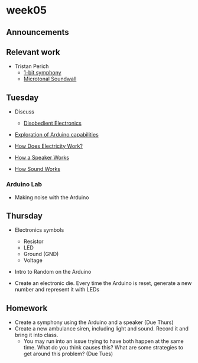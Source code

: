 # week05

## Announcements

## Relevant work

+ Tristan Perich
	+ [1-bit symphony](https://vimeo.com/12244413)
	+ [Microtonal Soundwall](https://vimeo.com/45225412)

## Tuesday

+ Discuss
	+ [Disobedient Electronics](http://www.disobedientelectronics.com/resources/Hertz-Disobedient-Electronics-Protest-201801081332c.pdf)

+ [Exploration of Arduino capabilities](https://www.youtube.com/watch?time_continue=352&v=5F054MNB1QI)
+ [How Does Electricity Work?](https://www.youtube.com/watch?v=mc979OhitAg)
+ [How a Speaker Works](http://www.physics.org/article-questions.asp?id=54)
+ [How Sound Works](https://www.youtube.com/watch?v=qV4lR9EWGlY)

### Arduino Lab

+ Making noise with the Arduino

## Thursday

+ Electronics symbols
	+ Resistor
	+ LED
	+ Ground (GND)
	+ Voltage

+ Intro to Random on the Arduino

+ Create an electronic die. Every time the Arduino is reset, generate a new number and represent it with LEDs

## Homework

+ Create a symphony using the Arduino and a speaker (Due Thurs)
+ Create a new ambulance siren, including light and sound. Record it and bring it into class.
	+ You may run into an issue trying to have both happen at the same time. What do you think causes this? What are some strategies to get around this problem? (Due Tues)
